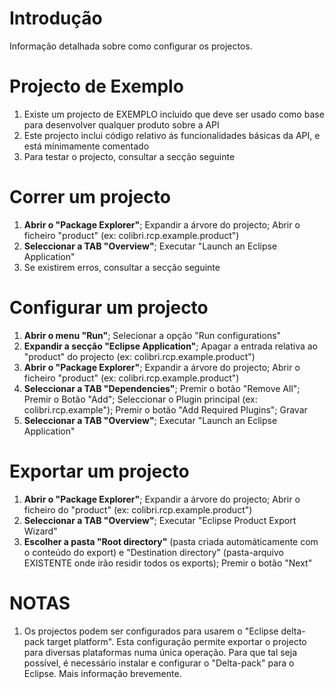 # Introdução #

Informação detalhada sobre como configurar os projectos.

# Projecto de Exemplo #

  1. Existe um projecto de EXEMPLO incluido que deve ser usado como base para desenvolver qualquer produto sobre a API
  1. Este projecto inclui código relativo ás funcionalidades básicas da API, e está mínimamente comentado
  1. Para testar o projecto, consultar a secção seguinte

# Correr um projecto #

  1. **Abrir o "Package Explorer"**; Expandir a árvore do projecto; Abrir o ficheiro "product" (ex: colibri.rcp.example.product")
  1. **Seleccionar a TAB "Overview"**; Executar "Launch an Eclipse Application"
  1. Se existirem erros, consultar a secção seguinte

# Configurar um projecto #

  1. **Abrir o menu "Run"**; Selecionar a opção "Run configurations"
  1. **Expandir a secção "Eclipse Application"**; Apagar a entrada relativa ao "product" do projecto (ex: colibri.rcp.example.product")
  1. **Abrir o "Package Explorer"**; Expandir a árvore do projecto; Abrir o ficheiro "product" (ex: colibri.rcp.example.product")
  1. **Seleccionar a TAB "Dependencies"**; Premir o botão "Remove All"; Premir o Botão "Add"; Seleccionar o Plugin principal (ex: colibri.rcp.example"); Premir o botão "Add Required Plugins"; Gravar
  1. **Seleccionar a TAB "Overview"**; Executar "Launch an Eclipse Application"

# Exportar um projecto #

  1. **Abrir o "Package Explorer"**; Expandir a árvore do projecto; Abrir o ficheiro do "product" (ex: colibri.rcp.example.product")
  1. **Seleccionar a TAB "Overview"**; Executar "Eclipse Product Export Wizard"
  1. **Escolher a pasta "Root directory"** (pasta criada automáticamente com o conteúdo do export) e "Destination directory" (pasta-arquivo EXISTENTE onde irão residir todos os exports); Premir o botão "Next"

# NOTAS #

  1. Os projectos podem ser configurados para usarem o "Eclipse delta-pack target platform". Esta configuração permite exportar o projecto para diversas plataformas numa única operação. Para que tal seja possível, é necessário instalar e configurar o "Delta-pack" para o Eclipse. Mais informação brevemente.